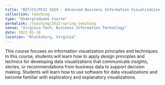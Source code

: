 ```yaml
---
title: "BIT/CS/PCSI 5424 - Advanced Business Information Visualization and Analytics"
collection: teaching
type: "Undergraduate Course"
permalink: /teaching/2022-spring-teaching
venue: "Virginia Tech, Business Information Technology"
date: 2022-01-18
location: "Blacksburg, Virginia"
---
```


This course focuses on information visualization principles and techniques. In this course, students will learn how to apply design principles and technics for developing data visualizations that communicate insights, stories, or recommendations from business data to support decision making. Students will learn how to use software for data visualizations and become familiar with exploratory and explanatory visualizations.

